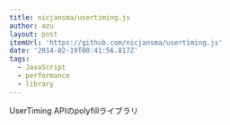 ```yaml
---
title: nicjansma/usertiming.js
author: azu
layout: post
itemUrl: 'https://github.com/nicjansma/usertiming.js'
date: '2014-02-19T00:41:56.817Z'
tags:
  - JavaScript
  - performance
  - library
---
```

UserTiming APIのpolyfillライブラリ
